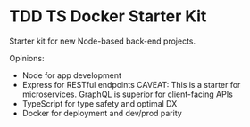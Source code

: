 # TDD TS Docker Starter Kit

Starter kit for new Node-based back-end projects.

Opinions:
- Node for app development 
- Express for RESTful endpoints 
  CAVEAT: This is a starter for microservices. GraphQL is superior for client-facing APIs
- TypeScript for type safety and optimal DX
- Docker for deployment and dev/prod parity